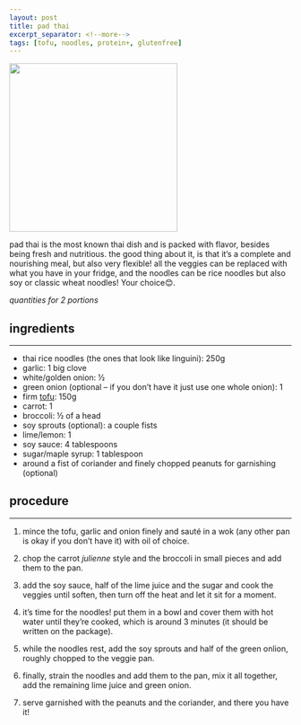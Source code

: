 ```yaml
---
layout: post
title: pad thai
excerpt_separator: <!--more-->
tags: [tofu, noodles, protein+, glutenfree]
---
```


 <img src="../../../images/pad-thai.jpg" width="300">

 


<!--more-->

pad thai is the most known thai dish and is packed with flavor, besides being fresh and nutritious. the good thing about it, is that it’s a complete and nourishing meal, but also very flexible! all the veggies can be replaced with what you have in your fridge, and the noodles can be rice noodles but also soy or classic wheat noodles! Your choice😊. 

*quantities for 2 portions*

## ingredients
---

- thai rice noodles (the ones that look like linguini): 250g
- garlic: 1 big clove
- white/golden onion: ½ 
- green onion (optional – if you don’t have it just use one whole onion): 1
- firm [tofu](https://fagiolini.github.io/guide-tofu/): 150g
- carrot: 1
- broccoli: ½ of a head
- soy sprouts (optional): a couple fists
- lime/lemon: 1
- soy sauce: 4 tablespoons
- sugar/maple syrup: 1 tablespoon
- around a fist of coriander and finely chopped peanuts for garnishing (optional)


## procedure
---

1.	mince the tofu, garlic and onion finely and sauté in a wok (any other pan is okay if you don’t have it) with oil of choice. 

2.	chop the carrot *julienne* style and the broccoli in small pieces and add them to the pan.

3.	add the soy sauce, half of the lime juice and  the sugar and cook the veggies until soften, then turn off the heat and let it sit for a moment.

4.	it’s time for the noodles! put them in a bowl and cover them with hot water until they’re cooked, which is around 3 minutes (it should be written on the package).

5.	while the noodles rest, add the soy sprouts and half of the green onlion, roughly chopped to the veggie pan.

6.	finally, strain the noodles and add them to the pan, mix it all together, add the remaining lime juice and green onion.

7.	serve garnished with the peanuts and the coriander, and there you have it!

